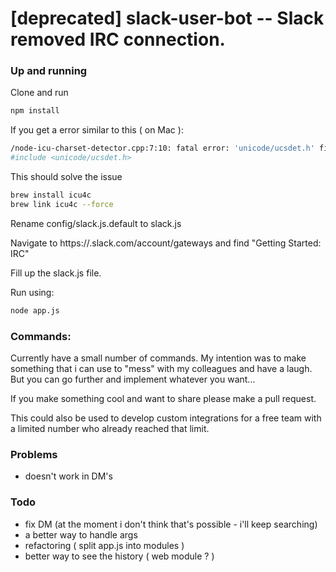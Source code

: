 # [deprecated] slack-user-bot -- Slack removed IRC connection.

### Up and running
Clone and run
```sh
npm install
```

If you get a error similar to this ( on Mac ):
```sh
/node-icu-charset-detector.cpp:7:10: fatal error: 'unicode/ucsdet.h' file not found
#include <unicode/ucsdet.h>
```
This should solve the issue
```sh
brew install icu4c
brew link icu4c --force
```
Rename config/slack.js.default to slack.js

Navigate to https://<teamname>.slack.com/account/gateways and find "Getting Started: IRC"

Fill up the slack.js file.

Run using:
```sh
node app.js
```

### Commands:
Currently have a small number of commands. My intention was to make something that i can use to "mess" with my colleagues and have a laugh. But you can go further and implement whatever you want...

If you make something cool and want to share please make a pull request.

This could also be used to develop custom integrations for a free team with a limited number who already reached that limit.


### Problems
- doesn't work in DM's

### Todo
- fix DM (at the moment i don't think that's possible - i'll keep searching)
- a better way to handle args
- refactoring ( split app.js into modules )
- better way to see the history ( web module ? )
